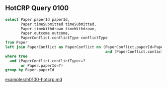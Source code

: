 
## HotCRP Query 0100
```sql
select Paper.paperId paperId,
       Paper.timeSubmitted timeSubmitted,
       Paper.timeWithdrawn timeWithdrawn,
       Paper.outcome outcome,
       PaperConflict.conflictType conflictType
from Paper
left join PaperConflict as PaperConflict on (PaperConflict.paperId=Paper.paperId
                                             and (PaperConflict.contactId=?))
where true
  and (PaperConflict.conflictType>=?
       or Paper.paperId=?)
group by Paper.paperId
```
[examples/h0100-hotcrp.md](/examples/h0100-hotcrp.md)